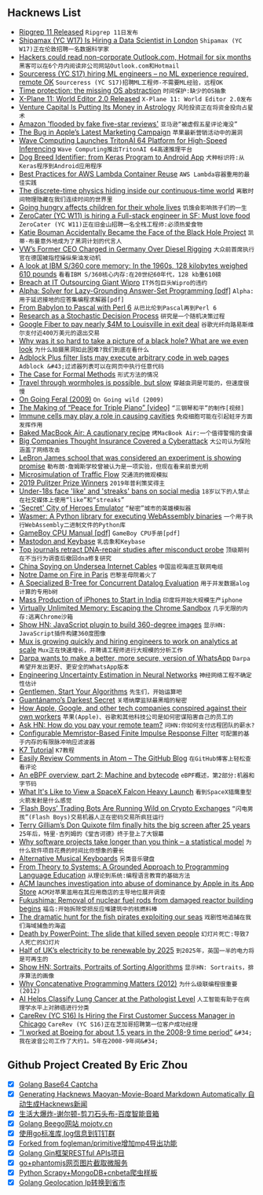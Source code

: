 ## Hacknews List


- [Ripgrep 11 Released](https://github.com/BurntSushi/ripgrep/releases/tag/11.0.0)  `Ripgrep 11日发布`
- [Shipamax (YC W17) Is Hiring a Data Scientist in London](https://angel.co/shipamax/jobs/518784-data-scientist)  `Shipamax (YC W17)正在伦敦招聘一名数据科学家`
- [Hackers could read non-corporate Outlook.com, Hotmail for six months](https://arstechnica.com/gadgets/2019/04/hackers-could-read-non-corporate-outlook-comhotmail-for-six-months/)  `黑客可以在6个月内阅读非公司网站Outlook.com和Hotmail`
- [Sourceress (YC S17) hiring ML engineers – no ML experience required, remote OK](https://jobs.lever.co/sourceress/a52a49fb-8094-4d51-9b98-ddf09a09b111)  `Sourceress (YC S17)招聘ML工程师-不需要ML经验，远程OK`
- [Time protection: the missing OS abstraction](https://blog.acolyer.org/2019/04/15/time-protection-the-missing-os-abstraction/)  `时间保护:缺少的OS抽象`
- [X-Plane 11: World Editor 2.0 Released](https://www.x-plane.com/2019/04/world-editor-2-0-released/)  `X-Plane 11: World Editor 2.0发布`
- [Venture Capital Is Putting Its Money in Astrology](https://www.nytimes.com/2019/04/15/style/astrology-apps-venture-capital.html)  `风险投资正在将资金投向占星术`
- [Amazon &#39;flooded by fake five-star reviews&#39;](https://www.bbc.com/news/business-47941181)  `亚马逊“被虚假五星评论淹没”`
- [The Bug in Apple’s Latest Marketing Campaign](https://blog.mozilla.org/blog/2019/04/15/the-bug-in-apples-latest-marketing-campaign/)  `苹果最新营销活动中的漏洞`
- [Wave Computing Launches TritonAI 64 Platform for High-Speed Inferencing](https://insidehpc.com/2019/04/wave-computing-launches-tritonai-64-platform-for-high-speed-inferencing/)  `Wave Computing推出TritonAI 64高速推理平台`
- [Dog Breed Identifier: from Keras Program to Android App](https://habr.com/en/post/447732/)  `犬种标识符:从Keras程序到Android应用程序`
- [Best Practices for AWS Lambda Container Reuse](https://medium.com/capital-one-tech/best-practices-for-aws-lambda-container-reuse-6ec45c74b67e)  `AWS Lambda容器重用的最佳实践`
- [The discrete-time physics hiding inside our continuous-time world](https://phys.org/news/2019-04-discrete-time-physics-continuous-time-world.html)  `离散时间物理隐藏在我们连续时间的世界里`
- [Going hungry affects children for their whole lives](https://mosaicscience.com/story/food-poverty-nutrition-health-austerity-child-development-diet-benefits/)  `饥饿会影响孩子们的一生`
- [ZeroCater (YC W11) is hiring a Full-stack engineer in SF: Must love food](https://zerocater.com/about/careers/?gh_jid=1585898)  `ZeroCater (YC W11)正在旧金山招聘一名全栈工程师:必须热爱食物`
- [Katie Bouman Accidentally Became the Face of the Black Hole Project](https://www.nytimes.com/2019/04/11/science/katie-bouman-black-hole.html)  `凯蒂·布曼意外地成为了黑洞计划的代言人`
- [VW’s Former CEO Charged in Germany Over Diesel Rigging](https://www.bloomberg.com/news/articles/2019-04-15/ex-vw-ceo-winterkorn-charged-in-germany-over-diesel-rigging)  `大众前首席执行官在德国被指控操纵柴油发动机`
- [A look at IBM S/360 core memory: In the 1960s, 128 kilobytes weighed 610 pounds](http://www.righto.com/2019/04/a-look-at-ibm-s360-core-memory-in-1960s.html)  `看看IBM S/360核心内存:在20世纪60年代，128 kb重610磅`
- [Breach at IT Outsourcing Giant Wipro](https://krebsonsecurity.com/2019/04/experts-breach-at-it-outsourcing-giant-wipro/)  `IT外包巨头Wipro的违约`
- [Alpha: Solver for Lazy-Grounding Answer-Set Programming [pdf]](https://www.cs.nmsu.edu/ALP/wp-content/uploads/2019/04/alpha1.pdf)  `Alpha:用于延迟接地的应答集编程求解器[pdf]`
- [From Babylon to Pascal with Perl 6](https://perl6.eu/regular-pascal.html)  `从巴比伦到Pascal再到Perl 6`
- [Research as a Stochastic Decision Process](https://cs.stanford.edu/~jsteinhardt/ResearchasaStochasticDecisionProcess.html)  `研究是一个随机决策过程`
- [Google Fiber to pay nearly $4M to Louisville in exit deal](https://www.wdrb.com/in-depth/google-fiber-to-pay-nearly-million-to-louisville-in-exit/article_d4c86640-5f85-11e9-8876-9f013c02d337.html)  `谷歌光纤向路易斯维尔支付近400万美元的退出交易`
- [Why was it so hard to take a picture of a black hole? What are we even look](https://www.askamathematician.com/2019/04/q-why-was-it-so-hard-to-take-a-picture-of-a-black-hole-what-are-we-even-looking-at/)  `为什么拍摄黑洞如此困难?我们到底在看什么`
- [Adblock Plus filter lists may execute arbitrary code in web pages](https://armin.dev/blog/2019/04/adblock-plus-code-injection/)  `Adblock &#43;过滤器列表可以在网页中执行任意代码`
- [The Case for Formal Methods](https://futureofcoding.org/episodes/038.html)  `形式方法的情况`
- [Travel through wormholes is possible, but slow](https://phys.org/news/2019-04-wormholes.html)  `穿越虫洞是可能的，但速度很慢`
- [On Going Feral (2009)](https://www.ribbonfarm.com/2009/08/19/on-going-feral/)  `On Going wild (2009)`
- [The Making of “Peace for Triple Piano” [video]](https://www.youtube.com/watch?v=x1zJoU6Luss)  `“三钢琴和平”的制作[视频]`
- [Immune cells may play a role in causing cavities](https://newatlas.com/immune-system-tooth-decay/59293/)  `免疫细胞可能在引起蛀牙方面发挥作用`
- [Baked MacBook Air: A cautionary recipe](https://www.woolie.co.uk/article/baked-macbook-air/)  `烤MacBook Air:一个值得警惕的食谱`
- [Big Companies Thought Insurance Covered a Cyberattack](https://www.nytimes.com/2019/04/15/technology/cyberinsurance-notpetya-attack.html)  `大公司认为保险涵盖了网络攻击`
- [LeBron James school that was considered an experiment is showing promise](https://www.nytimes.com/2019/04/12/education/lebron-james-school-ohio.html)  `勒布朗·詹姆斯学校曾被认为是一项实验，但现在看来前景光明`
- [Microsimulation of Traffic Flow](http://traffic-simulation.de/ring.html)  `交通流的微观模拟`
- [2019 Pulitzer Prize Winners](https://www.pulitzer.org/prize-winners-by-year/2019)  `2019年普利策奖得主`
- [Under-18s face &#39;like&#39; and &#39;streaks&#39; bans on social media](https://www.bbc.co.uk/news/technology-47933521)  `18岁以下的人禁止在社交媒体上使用“like”和“streaks”`
- [&#39;Secret&#39; City of Heroes Emulator](https://massivelyop.com/2019/04/15/score-city-of-heroes-emulator-leak/)  `“秘密”城市的英雄模拟器`
- [Wasmer: A Python library for executing WebAssembly binaries](https://github.com/wasmerio/python-ext-wasm)  `一个用于执行WebAssembly二进制文件的Python库`
- [GameBoy CPU Manual [pdf]](https://realboyemulator.files.wordpress.com/2013/01/gbcpuman.pdf)  `GameBoy CPU手册[pdf]`
- [Mastodon and Keybase](https://keybase.io/blog/keybase-proofs-for-mastodon-and-everyone)  `乳齿象和Keybase`
- [Top journals retract DNA-repair studies after misconduct probe](https://www.nature.com/articles/d41586-019-00406-4)  `顶级期刊在不当行为调查后撤回dna修复研究`
- [China Spying on Undersea Internet Cables](https://www.schneier.com/blog/archives/2019/04/china_spying_on.html)  `中国监视海底互联网电缆`
- [Notre Dame on Fire in Paris](https://www.bbc.co.uk/news/world-europe-47941794)  `巴黎圣母院着火了`
- [A Specialized B-Tree for Concurrent Datalog Evaluation](https://souffle-lang.github.io/news/2019/02/20/ppopp19-paper/)  `用于并发数据alog计算的专用b树`
- [Mass Production of iPhones to Start in India](https://www.bloomberg.com/news/articles/2019-04-15/foxconn-is-poised-to-begin-mass-production-of-iphones-in-india)  `印度将开始大规模生产iphone`
- [Virtually Unlimited Memory: Escaping the Chrome Sandbox](https://googleprojectzero.blogspot.com/2019/04/virtually-unlimited-memory-escaping.html?m=1)  `几乎无限的内存:逃离Chrome沙箱`
- [Show HN: JavaScript plugin to build 360-degree images](https://github.com/scaleflex/js-cloudimage-360-view)  `显示HN: JavaScript插件构建360度图像`
- [Mux is growing quickly and hiring engineers to work on analytics at scale](https://mux.com/jobs/)  `Mux正在快速增长，并聘请工程师进行大规模的分析工作`
- [Darpa wants to make a better, more secure, version of WhatsApp](https://www.trustedreviews.com/news/darpa-wants-make-better-secure-version-whatsapp-3696558)  `Darpa希望开发出更好、更安全的WhatsApp版本`
- [Engineering Uncertainty Estimation in Neural Networks](https://eng.uber.com/neural-networks-uncertainty-estimation/)  `神经网络工程不确定性估计`
- [Gentlemen, Start Your Algorithms](https://www.nytimes.com/2019/04/11/business/self-racing-cars.html)  `先生们，开始运算吧`
- [Guantánamo’s Darkest Secret](https://www.newyorker.com/magazine/2019/04/22/guantanamos-darkest-secret)  `关塔纳摩监狱最黑暗的秘密`
- [How Apple, Google, and other tech companies conspired against their own workers](https://www.whenrulesdontapply.com/)  `苹果(Apple)、谷歌和其他科技公司是如何密谋陷害自己的员工的`
- [Ask HN: How do you pay your remote team?](item?id=19665127)  `问HN:你如何支付远程团队的薪水?`
- [Configurable Memristor-Based Finite Impulse Response Filter](https://arxiv.org/abs/1904.05279)  `可配置的基于内存的有限脉冲响应滤波器`
- [K7 Tutorial](https://shakti.com/tutorial/)  `K7教程`
- [Easily Review Comments in Atom – The GitHub Blog](https://github.blog/2019-04-15-easily-review-comments-in-atom/)  `在GitHub博客上轻松查看评论`
- [An eBPF overview, part 2: Machine and bytecode](https://www.collabora.com/news-and-blog/blog/2019/04/15/an-ebpf-overview-part-2-machine-and-bytecode/)  `eBPF概述，第2部分:机器和字节码`
- [What It&#39;s Like to View a SpaceX Falcon Heavy Launch](https://olivierforget.net/blog/2019/viewing-spacex-falcon-heavy-launch/)  `看到SpaceX猎鹰重型火箭发射是什么感觉`
- [‘Flash Boys’ Trading Bots Are Running Wild on Crypto Exchanges](https://www.bloomberg.com/news/articles/2019-04-15/-flash-boys-trading-bots-are-running-wild-on-crypto-exchanges)  `“闪电男孩”(Flash Boys)交易机器人正在密码交易所疯狂运行`
- [Terry Gilliam’s Don Quixote film finally hits the big screen after 25 years](https://arstechnica.com/gaming/2019/04/terry-gilliams-don-quixote-film-finally-hits-the-big-screen-after-25-years/)  `25年后，特里·吉列姆的《堂吉诃德》终于登上了大银幕`
- [Why software projects take longer than you think – a statistical model](https://erikbern.com/2019/04/15/why-software-projects-take-longer-than-you-think-a-statistical-model.html)  `为什么软件项目花费的时间比你想象的要长`
- [Alternative Musical Keyboards](http://www.altkeyboards.com/)  `另类音乐键盘`
- [From Theory to Systems: A Grounded Approach to Programming Language Education](https://arxiv.org/abs/1904.06750)  `从理论到系统:编程语言教育的基础方法`
- [ACM launches investigation into abuse of dominance by Apple in its App Store](https://www.acm.nl/en/publications/acm-launches-investigation-abuse-dominance-apple-its-app-store)  `ACM对苹果滥用在其应用商店的主导地位展开调查`
- [Fukushima: Removal of nuclear fuel rods from damaged reactor building begins](https://www.theguardian.com/world/2019/apr/15/fukushima-removal-of-nuclear-fuel-rods-from-damaged-reactor-begins)  `福岛:开始拆除受损反应堆建筑中的核燃料棒`
- [The dramatic hunt for the fish pirates exploiting our seas](http://www.bbc.com/future/story/20190213-the-dramatic-hunt-for-the-fish-pirates-exploiting-our-seas)  `戏剧性地追捕在我们海域捕鱼的海盗`
- [Death by PowerPoint: The slide that killed seven people](https://mcdreeamiemusings.com/new-blog/2019/4/13/gsux1h6bnt8lqjd7w2t2mtvfg81uhx)  `幻灯片死亡:导致7人死亡的幻灯片`
- [Half of UK’s electricity to be renewable by 2025](https://www.carbonbrief.org/analysis-half-uks-electricity-to-be-renewable-by-2025)  `到2025年，英国一半的电力将是可再生的`
- [Show HN: Sortraits, Portraits of Sorting Algorithms](https://wtracy.gitlab.io/sortraits/)  `显示HN: Sortraits，排序算法的画像`
- [Why Concatenative Programming Matters (2012)](http://evincarofautumn.blogspot.com/2012/02/why-concatenative-programming-matters.html)  `为什么级联编程很重要(2012)`
- [AI Helps Classify Lung Cancer at the Pathologist Level](https://news.developer.nvidia.com/ai-helps-classify-lung-cancer-at-the-pathologist-level/)  `人工智能有助于在病理学水平上对肺癌进行分类`
- [CareRev (YC S16) Is Hiring the First Customer Success Manager in Chicago](https://www.carerev.com/positions/customer-success-manager)  `CareRev (YC S16)正在芝加哥招聘第一位客户成功经理`
- [“I worked at Boeing for about 1.5 years in the 2008-9 time period”](https://www.reddit.com/r/videos/comments/bdfqm4/the_real_reason_boeings_new_plane_crashed_twice/ekyyd9g/)  `&#34;我在波音公司工作了大约1。5年在2008-9年间&#34;`

## Github Project Created By Eric Zhou

- [x] [Golang Base64 Captcha](https://github.com/mojocn/base64Captcha)
- [x] [Generating Hacknews Maoyan-Movie-Board Markdown Automatically 自动生成Hacknews新闻](https://github.com/dejavuzhou/md-genie)
- [x] [生活大爆炸-谢尔顿-剪刀石头布-百度智能音箱](https://github.com/mojocn/dueros-bang-game)
- [x] [Golang Beego网站 mojotv.cn](https://github.com/mojocn/www.mojotv.cn)
- [x] [使用go标准库,log信息到钉钉群](https://github.com/mojocn/dooger)
- [x] [Forked from fogleman/primitive增加mp4导出功能](https://github.com/mojocn/primitive)
- [x] [Golang Gin框架RESTful APIs项目](https://github.com/JJJJJJJerk/ezier-golang-web-api-framework)
- [x] [go+phantomjs网页图片截取微服务](https://github.com/mojocn/screen_shot)
- [x] [Python Scrapy+MongoDB+cnbeta爬虫样板](https://github.com/mojocn/scrapy_mongodb_boilerplate_cnbeta)
- [x] [Golang Geolocation Ip转换到省市](https://github.com/mojocn/ip2location)